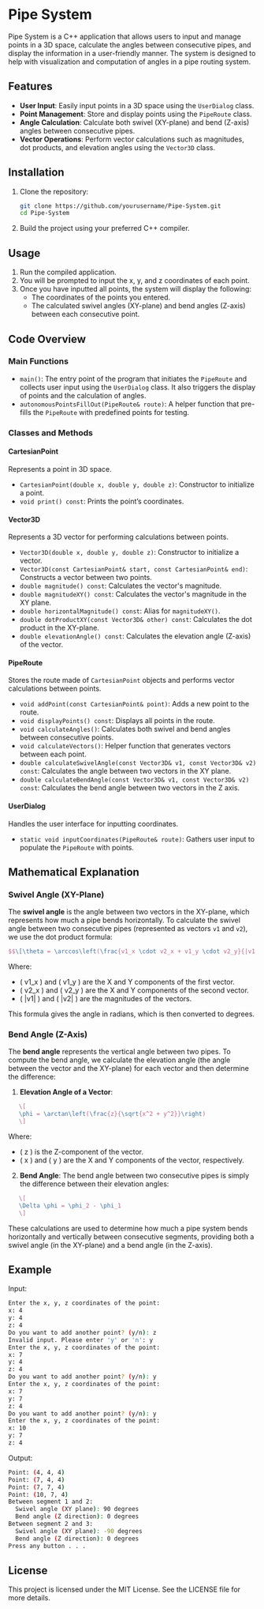 # Pipe System

Pipe System is a C++ application that allows users to input and manage points in a 3D space, calculate the angles between consecutive pipes, and display the information in a user-friendly manner. The system is designed to help with visualization and computation of angles in a pipe routing system.

## Features

- **User Input**: Easily input points in a 3D space using the `UserDialog` class.
- **Point Management**: Store and display points using the `PipeRoute` class.
- **Angle Calculation**: Calculate both swivel (XY-plane) and bend (Z-axis) angles between consecutive pipes.
- **Vector Operations**: Perform vector calculations such as magnitudes, dot products, and elevation angles using the `Vector3D` class.

## Installation

1. Clone the repository:
    ```bash
    git clone https://github.com/yourusername/Pipe-System.git
    cd Pipe-System
    ```

2. Build the project using your preferred C++ compiler.

## Usage

1. Run the compiled application.
2. You will be prompted to input the x, y, and z coordinates of each point.
3. Once you have inputted all points, the system will display the following:
    - The coordinates of the points you entered.
    - The calculated swivel angles (XY-plane) and bend angles (Z-axis) between each consecutive point.

## Code Overview

### Main Functions

- `main()`: The entry point of the program that initiates the `PipeRoute` and collects user input using the `UserDialog` class. It also triggers the display of points and the calculation of angles.
- `autonomousPointsFillOut(PipeRoute& route)`: A helper function that pre-fills the `PipeRoute` with predefined points for testing.

### Classes and Methods

#### CartesianPoint

Represents a point in 3D space.

- `CartesianPoint(double x, double y, double z)`: Constructor to initialize a point.
- `void print() const`: Prints the point’s coordinates.

#### Vector3D

Represents a 3D vector for performing calculations between points.

- `Vector3D(double x, double y, double z)`: Constructor to initialize a vector.
- `Vector3D(const CartesianPoint& start, const CartesianPoint& end)`: Constructs a vector between two points.
- `double magnitude() const`: Calculates the vector's magnitude.
- `double magnitudeXY() const`: Calculates the vector's magnitude in the XY plane.
- `double horizontalMagnitude() const`: Alias for `magnitudeXY()`.
- `double dotProductXY(const Vector3D& other) const`: Calculates the dot product in the XY-plane.
- `double elevationAngle() const`: Calculates the elevation angle (Z-axis) of the vector.

#### PipeRoute

Stores the route made of `CartesianPoint` objects and performs vector calculations between points.

- `void addPoint(const CartesianPoint& point)`: Adds a new point to the route.
- `void displayPoints() const`: Displays all points in the route.
- `void calculateAngles()`: Calculates both swivel and bend angles between consecutive points.
- `void calculateVectors()`: Helper function that generates vectors between each point.
- `double calculateSwivelAngle(const Vector3D& v1, const Vector3D& v2) const`: Calculates the angle between two vectors in the XY plane.
- `double calculateBendAngle(const Vector3D& v1, const Vector3D& v2) const`: Calculates the bend angle between two vectors in the Z axis.

#### UserDialog

Handles the user interface for inputting coordinates.

- `static void inputCoordinates(PipeRoute& route)`: Gathers user input to populate the `PipeRoute` with points.

## Mathematical Explanation

### Swivel Angle (XY-Plane)
The **swivel angle** is the angle between two vectors in the XY-plane, which represents how much a pipe bends horizontally. To calculate the swivel angle between two consecutive pipes (represented as vectors `v1` and `v2`), we use the dot product formula:

```tex
$$\[\theta = \arccos\left(\frac{v1_x \cdot v2_x + v1_y \cdot v2_y}{|v1| \cdot |v2|}\right)\]$$
```

Where:
- \( v1_x \) and \( v1_y \) are the X and Y components of the first vector.
- \( v2_x \) and \( v2_y \) are the X and Y components of the second vector.
- \( |v1| \) and \( |v2| \) are the magnitudes of the vectors.

This formula gives the angle in radians, which is then converted to degrees.

### Bend Angle (Z-Axis)
The **bend angle** represents the vertical angle between two pipes. To compute the bend angle, we calculate the elevation angle (the angle between the vector and the XY-plane) for each vector and then determine the difference:

1. **Elevation Angle of a Vector**:
```tex
   \[
   \phi = \arctan\left(\frac{z}{\sqrt{x^2 + y^2}}\right)
   \]
```
   Where:
   - \( z \) is the Z-component of the vector.
   - \( x \) and \( y \) are the X and Y components of the vector, respectively.
   
2. **Bend Angle**:
   The bend angle between two consecutive pipes is simply the difference between their elevation angles:
```tex
   \[
   \Delta \phi = \phi_2 - \phi_1
   \]
```

These calculations are used to determine how much a pipe system bends horizontally and vertically between consecutive segments, providing both a swivel angle (in the XY-plane) and a bend angle (in the Z-axis).

## Example

Input:
```bash
Enter the x, y, z coordinates of the point:
x: 4
y: 4
z: 4
Do you want to add another point? (y/n): z
Invalid input. Please enter 'y' or 'n': y
Enter the x, y, z coordinates of the point:
x: 7
y: 4
z: 4
Do you want to add another point? (y/n): y
Enter the x, y, z coordinates of the point:
x: 7
y: 7
z: 4
Do you want to add another point? (y/n): y
Enter the x, y, z coordinates of the point:
x: 10
y: 7
z: 4
```

Output:
```bash
Point: (4, 4, 4)
Point: (7, 4, 4)
Point: (7, 7, 4)
Point: (10, 7, 4)
Between segment 1 and 2:
  Swivel angle (XY plane): 90 degrees
  Bend angle (Z direction): 0 degrees
Between segment 2 and 3:
  Swivel angle (XY plane): -90 degrees
  Bend angle (Z direction): 0 degrees
Press any button . . .
```

## License

This project is licensed under the MIT License. See the LICENSE file for more details.
